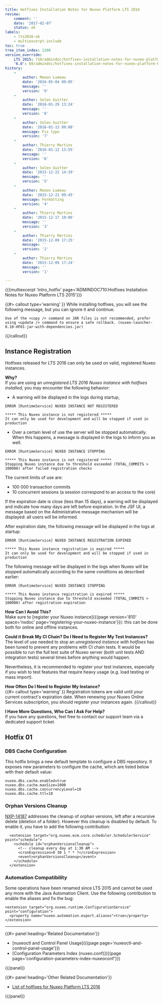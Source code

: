 ```yaml
---
title: Hotfixes Installation Notes for Nuxeo Platform LTS 2016
review:
    comment: ''
    date: '2017-02-07'
    status: ok
labels:
    - lts2016-ok
    - multiexcerpt-include
toc: true
tree_item_index: 1200
version_override:
    LTS 2015: 710/admindoc/hotfixes-installation-notes-for-nuxeo-platform-lts-2015
    '6.0': 60/admindoc/hotfixes-installation-notes-for-nuxeo-platform-60
history:
    -
        author: Manon Lumeau
        date: '2016-05-04 09:05'
        message: ''
        version: '9'
    -
        author: Solen Guitter
        date: '2016-01-29 13:24'
        message: ''
        version: '8'
    -
        author: Solen Guitter
        date: '2016-01-13 09:08'
        message: Fix typo
        version: '7'
    -
        author: Thierry Martins
        date: '2016-01-12 13:55'
        message: ''
        version: '6'
    -
        author: Solen Guitter
        date: '2015-12-22 14:39'
        message: ''
        version: '5'
    -
        author: Manon Lumeau
        date: '2015-12-21 09:45'
        message: Formatting
        version: '4'
    -
        author: Thierry Martins
        date: '2015-12-17 10:06'
        message: ''
        version: '3'
    -
        author: Thierry Martins
        date: '2015-12-09 17:25'
        message: ''
        version: '2'
    -
        author: Thierry Martins
        date: '2015-12-09 17:24'
        message: ''
        version: '1'

---
```

{{{multiexcerpt 'intro_hotfix' page='ADMINDOC710:Hotfixes Installation Notes for Nuxeo Platform LTS 2015'}}}

{{#> callout type='warning' }}
While installing hotfixes, you will see the following message, but you can ignore it and continue.  
```
Use of the <copy /> command on JAR files is not recommended, prefer using <update /> command to ensure a safe rollback. (nuxeo-launcher-8.10-HF01-jar-with-dependencies.jar)
```
{{/callout}}

## Instance Registration
Hotfixes released for LTS 2016 can only be used on valid, registered Nuxeo instances.

**Why?** </br>
If you are using an *unregistered LTS 2016 Nuxeo instance with hotfixes installed*, you may encounter the following behavior:
- A warning will be displayed in the logs during startup,

```
ERROR [RuntimeService] NUXEO INSTANCE NOT REGISTERED

***** This Nuxeo instance is not registered *****
It can only be used for development and will be stopped if used in production
```
- Over a certain level of use the server will be stopped automatically. When this happens, a message is displayed in the logs to inform you as well.

```
ERROR [RuntimeService] NUXEO INSTANCE STOPPING

***** This Nuxeo instance is not registered *****
Stopping Nuxeo instance due to threshold exceeded (TOTAL_COMMITS > 100000) after failed registration checks
```
The current limits of use are:
- 100 000 transaction commits
- 10 concurrent sessions (a session correspond to an access to the core)

If the expiration date is close (less than 15 days), a warning will be displayed and indicate how many days are left before expiration.
In the JSF UI, a message based on the Administrative message mechanism will be displayed: all users will be informed.

After expiration date, the following message will be displayed in the logs at startup:
```
ERROR [RuntimeService] NUXEO INSTANCE REGISTRATION EXPIRED

***** This Nuxeo instance registration is expired *****
It can only be used for development and will be stopped if used in production
```

The following message will be displayed in the logs when Nuxeo will be stopped automatically according to the same conditions as described earlier:
```
ERROR [RuntimeService] NUXEO INSTANCE STOPPING

***** This Nuxeo instance registration is expired *****
Stopping Nuxeo instance due to threshold exceeded (TOTAL_COMMITS > 100000) after registration expiration
```

**How Can I Avoid This?** </br>
Make sure to [register your Nuxeo instance]({{page version='810' space='nxdoc' page='registering-your-nuxeo-instance'}}): this can be done both for online and offline instances.

**Could it Break My CI Chain? Do I Need to Register My Test Instances?** </br>
The level of use needed  to stop an *unregistered instance with hotfixes* has been tuned to prevent any problems with CI chain tests. It would be possible to run the full test suite of Nuxeo server (both unit tests AND integration tests) several times before anything would happen.

Nevertheless, it is recommended to register your test instances, especially if you wish to test features that require heavy usage (e.g. load testing or mass import).

**How Often Do I Need to Register My Instance?** </br>
{{#> callout type='warning' }}
Registration tokens are valid until your current contract's expiration date. When renewing your Nuxeo Online Services subscription, you should register your instances again.
{{/callout}}

**I Have More Questions, Who Can I Ask For Help?** </br>
If you have any questions, feel free to contact our support team via a dedicated support ticket.

## Hotfix 01

### DBS Cache Configuration

This hotfix brings a new default template to configure a DBS repository. It exposes new parameters to configure the cache, which are listed below with their default value:
```
nuxeo.dbs.cache.enabled=true
nuxeo.dbs.cache.maxSize=1000
nuxeo.dbs.cache.concurrencyLevel=10
nuxeo.dbs.cache.ttl=10
```

### Orphan Versions Cleanup

[NXP-14187](https://jira.nuxeo.com/browse/NXP-14187) addresses the cleanup of orphan versions, left after a recursive delete (deletion of a folder). However this cleanup is disabled by default. To enable it, you have to add the following contribution:

```
  <extension target="org.nuxeo.ecm.core.scheduler.SchedulerService" point="schedule">
    <schedule id="orphanVersionsCleanup">
      <!-- cleanup every day at 1:30 AM -->
      <cronExpression>0 30 1 * * ?</cronExpression>
      <event>orphanVersionsCleanup</event>
    </schedule>
  </extension>
```

### Automation Compatibility

Some operations have been renamed since LTS 2015 and cannot be used any more with the Java Automation Client. Use the following contribution to enable the aliases and fix the bug:
```
<extension target="org.nuxeo.runtime.ConfigurationService" point="configuration">
  <property name="nuxeo.automation.export.aliases">true</property>
</extension>
```

* * *

<div class="row" data-equalizer data-equalize-on="medium"><div class="column medium-6">{{#> panel heading='Related Documentation'}}

- [nuxeoctl and Control Panel Usage]({{page page='nuxeoctl-and-control-panel-usage'}})
- [Configuration Parameters Index (nuxeo.conf)]({{page page='configuration-parameters-index-nuxeoconf'}})

{{/panel}}</div><div class="column medium-6">{{#> panel heading='Other Related Documentation'}}

- [List of hotfixes for Nuxeo Platform LTS 2016](https://connect.nuxeo.com/nuxeo/site/marketplace/hotfixes/server-8.10)

{{/panel}}</div></div>

